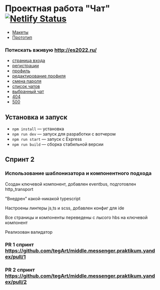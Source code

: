 # Проектная работа "Чат" [![Netlify Status](https://api.netlify.com/api/v1/badges/d7987e47-2bc9-46e0-8118-3855f7297cec/deploy-status)](https://app.netlify.com/sites/subtle-pavlova-2b08e3/deploys)

- [Макеты](https://www.figma.com/file/hbVBhopB0YdLJWQAlecsCY/Messenger?node-id=0%3A1)
- [Прототип](https://www.figma.com/proto/hbVBhopB0YdLJWQAlecsCY/Messenger?node-id=9%3A25&scaling=contain&page-id=0%3A1&starting-point-node-id=9%3A25)

### Потискать вживую http://es2022.ru/
- [страница входа](http://es2022.ru/)
- [регистрации](http://es2022.ru/?page=sign-up)
- [профиль](http://es2022.ru/?page=profile)
- [редактирование профиля](http://es2022.ru/?page=edit-profile)
- [смена пароля](http://es2022.ru/?page=change-password)
- [список чатов](http://es2022.ru/?page=chat-list)
- [выбранный чат](http://es2022.ru/?page=chat)
- [404](http://es2022.ru/?page=error-404)
- [500](http://es2022.ru/?page=error-500)

## Установка и запуск

- `npm install` — установка
- `npm run dev` — запуск для разработки с вотчером
- `npm run start` — запуск с Express
- `npm run build` — сборка стабильной версии

## Спринт 2

### Использование шаблонизатора и компонентного подхода

Создан ключевой компонент, добавлен eventbus, подготовлен http_transport

"Внедрен" какой-никакой typescript

Настроены линтеры js,ts и scss, добавлен конфиг для ide

Все страницы и компоненты переведены с лысого hbs на ключевой компонент

Реализован валидатор

### PR 1 спринт https://github.com/tegArt/middle.messenger.praktikum.yandex/pull/1

### PR 2 спринт https://github.com/tegArt/middle.messenger.praktikum.yandex/pull/2
